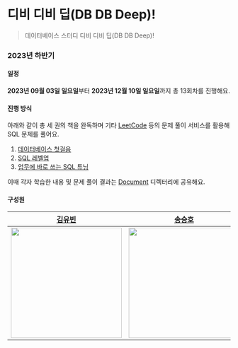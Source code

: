 # 디비 디비 딥(DB DB Deep)!

> 데이터베이스 스터디 디비 디비 딥(DB DB Deep)!

### 2023년 하반기

#### 일정

**2023년 09월 03일 일요일**부터 **2023년 12월 10일 일요일**까지 총 13회차를 진행해요.

#### 진행 방식

아래와 같이 총 세 권의 책을 완독하며 기타 [LeetCode](https://leetcode.com/problemset/database/?status=AC&page=1&sorting=W3sic29ydE9yZGVyIjoiREVTQ0VORElORyIsIm9yZGVyQnkiOiJGUkVRVUVOQ1kifV0%3D) 등의 문제 풀이 서비스를 활용해 SQL 문제를 풀어요.

1. [데이터베이스 첫걸음](https://product.kyobobook.co.kr/detail/S000001057883)
2. [SQL 레벨업](https://product.kyobobook.co.kr/detail/S000001057669)
3. [업무에 바로 쓰는 SQL 튜닝](https://product.kyobobook.co.kr/detail/S000001810409)

이때 각자 학습한 내용 및 문제 풀이 결과는 [Document](./Document/) 디렉터리에 공유해요.

#### 구성원

<table>
    <thead>
        <tr>
            <th style="text-align:center;"><a href="https://github.com/yubin21">김유빈</a></th>
            <th style="text-align:center;"><a href="https://github.com/SeungHo0422">송승호</a></th>
            <th style="text-align:center;"><a href="https://github.com/HaJunYoo">유하준</a></th>            
            <th style="text-align:center;"><a href="https://github.com/siyeons">이시연</a></th>
            <th style="text-align:center;"><a href="https://github.com/0417taehyun">이태현</a></th>
            <th style="text-align:center;"><a href="https://github.com/twoosky">이하늘</a></th>
            <th style="text-align:center;"><a href="https://github.com/bik1111">정진철</a></th>
        </tr>
    </thead>
    <tbody>
        <tr>
            <td><img src="https://avatars.githubusercontent.com/u/80163835?v=4" width="250"/></td>
            <td><img src="https://avatars.githubusercontent.com/u/57624937?v=4" width="250"/></td>
            <td><img src="https://avatars.githubusercontent.com/u/58240677?v=4" width="250"/></td>
            <td><img src="https://avatars.githubusercontent.com/u/35549653?v=4" width="250"/></td>
            <td><img src="https://avatars.githubusercontent.com/u/63915557?v=4" width="250"/></td>
            <td><img src="https://avatars.githubusercontent.com/u/50009240?v=4" width="250"/></td>
            <td><img src="https://avatars.githubusercontent.com/u/76617139?v=4" width="250"/></td>
        </tr>
    </tbody>
</table>
